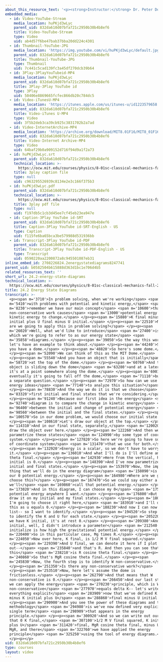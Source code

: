 ```yaml
---
about_this_resource_text: '<p><strong>Instructor:</strong> Dr. Peter Dourmashkin</p>'
embedded_media:
  - id: Video-YouTube-Stream
    media_location: huPKjd3wLyc
    parent_uid: 832da610d07bfa721c2950b30b4b8ef6
    title: Video-YouTube-Stream
    type: Video
    uid: ab4d57f6be47bab37bba20dd224c4301
  - id: Thumbnail-YouTube-JPG
    media_location: 'https://img.youtube.com/vi/huPKjd3wLyc/default.jpg'
    parent_uid: 832da610d07bfa721c2950b30b4b8ef6
    title: Thumbnail-YouTube-JPG
    type: Thumbnail
    uid: 7c441c5cad139fc3a45df270dcb39b64
  - id: 3Play-3PlayYouTubeid-MP4
    media_location: huPKjd3wLyc
    parent_uid: 832da610d07bfa721c2950b30b4b8ef6
    title: 3Play-3Play YouTube id
    type: 3Play
    uid: 50406e8869665fcfec866db20c784dc5
  - id: Video-iTunesU-MP4
    media_location: 'https://itunes.apple.com/us/itunes-u/id1223579658'
    parent_uid: 832da610d07bfa721c2950b30b4b8ef6
    title: Video-iTunes U-MP4
    type: Video
    uid: 3f5b2deb3ca39cb925c3831702b2a7ad
  - id: Video-InternetArchive-MP4
    media_location: 'https://archive.org/download/MIT8.01F16/MIT8_01F16_L24v02_360p.mp4'
    parent_uid: 832da610d07bfa721c2950b30b4b8ef6
    title: Video-Internet Archive-MP4
    type: Video
    uid: 64baf29b0a909152d716f94d9a1f2a73
  - id: huPKjd3wLyc.srt
    parent_uid: 832da610d07bfa721c2950b30b4b8ef6
    technical_location: >-
      https://ocw.mit.edu/courses/physics/8-01sc-classical-mechanics-fall-2016/week-8-potential-energy-and-energy-conservation/24.2-energy-state-diagrams/24.2-energy-state-diagrams/huPKjd3wLyc.srt
    title: 3play caption file
    type: null
    uid: c963295526939c8134e2e3c166f375b3
  - id: huPKjd3wLyc.pdf
    parent_uid: 832da610d07bfa721c2950b30b4b8ef6
    technical_location: >-
      https://ocw.mit.edu/courses/physics/8-01sc-classical-mechanics-fall-2016/week-8-potential-energy-and-energy-conservation/24.2-energy-state-diagrams/24.2-energy-state-diagrams/huPKjd3wLyc.pdf
    title: 3play pdf file
    type: null
    uid: f197db5c1cb3d45ee7cf45eb23ea947e
  - id: Caption-3Play YouTube id-SRT
    parent_uid: 832da610d07bfa721c2950b30b4b8ef6
    title: Caption-3Play YouTube id-SRT-English - US
    type: Caption
    uid: f115fe6ba65bca3be579988d531936bb
  - id: Transcript-3Play YouTube id-PDF
    parent_uid: 832da610d07bfa721c2950b30b4b8ef6
    title: Transcript-3Play YouTube id-PDF-English - US
    type: Transcript
    uid: 0590220aa2200872a8c945501087eb31
inline_embed_id: 2708226824.2energystatediagrams8247741
parent_uid: b0582504b615888d363d1bc1e706d4b5
related_resources_text: ''
short_url: 24.2-energy-state-diagrams
technical_location: >-
  https://ocw.mit.edu/courses/physics/8-01sc-classical-mechanics-fall-2016/week-8-potential-energy-and-energy-conservation/24.2-energy-state-diagrams/24.2-energy-state-diagrams
title: 24.2 Energy State Diagrams
transcript: >-
  <p><span m='3710'>In problem solving, when we're working</span> <span
  m='5410'>with problems with potential and kinetic energy,</span> <span
  m='8230'>remember we have our main concept</span> <span m='10600'>that the
  non-conservative work causes</span> <span m='13000'>potential energy and
  kinetic energy to change.</span> </p><p><span m='15880'>K final minus K
  initial plus U final minus U initial.</span> </p><p><span m='22510'>Now, how
  are we going to apply this in problem solving?</span> </p><p><span
  m='26020'>Well, what we'd like to introduce</span> <span m='27400'>is a tool,
  which we're going to refer to as our energy state</span> <span
  m='35858'>diagrams.</span> </p><p><span m='39050'>So the way this works is--
  let's have an example to think about.</span> </p><p><span m='44240'>Suppose
  you have a dome.</span> </p><p><span m='48820'>So here's some dome.</span>
  </p><p><span m='52090'>We can think of this as the MIT Dome.</span>
  </p><p><span m='55540'>And you have an object that is initially</span> <span
  m='58720'>at the top of the dome.</span> </p><p><span m='60760'>And then this
  object is sliding down the dome</span> <span m='63280'>and at a later time
  it's at a point somewhere along the dome.</span> </p><p><span m='69010'>Now
  eventually it's going to fall off the dome,</span> <span m='71110'>but that's
  a separate question.</span> </p><p><span m='72970'>So how can we use our
  energy ideas</span> <span m='77140'>to analyze this situation?</span>
  </p><p><span m='78830'>And the way we do it is that we choose</span> <span
  m='83320'>first initial and final states that we're considering.</span>
  </p><p><span m='91240'>Because our first idea in the energy</span> <span
  m='92740'>diagram is to compare the change in kinetic energy</span> <span
  m='96400'>between the initial and change of potential energy</span> <span
  m='98560'>between the initial and the final states.</span> </p><p><span
  m='100570'>So in our dome problem, we would choose our initial state.</span>
  </p><p><span m='108610'>Let's draw our object at the top.</span> </p><p><span
  m='114310'>And in our final state, separately,</span> <span m='120020'>let's
  draw the object over here.</span> </p><p><span m='122260'>And then we want to
  parametrize these states</span> <span m='124990'>by some type of coordinate
  system.</span> </p><p><span m='127820'>So here we're going to have some type
  of coordinate system</span> <span m='131470'>that we use for both.</span>
  </p><p><span m='132920'>Energy is a scalar, so we don't have to worry about
  it.</span> </p><p><span m='136010'>And what I'll do is I'll define an angle
  theta final.</span> </p><p><span m='142930'>Here from the vertical, here theta
  initial is 0.</span> </p><p><span m='148390'>And I've now parametrized my
  initial and final states.</span> </p><p><span m='153970'>Now, the important
  thing that we'll do in the energy diagram</span> <span m='158090'>is to choose
  our 0 potential energy.</span> </p><p><span m='164980'>Where are we going to
  choose this?</span> </p><p><span m='167470'>So we could say either a surface--
  we'll</span> <span m='169860'>call that potential energy.</span> </p><p><span
  m='173020'>And in this diagram, I can choose my 0</span> <span m='175150'>for
  potential energy anywhere I want.</span> </p><p><span m='176800'>But I want to
  draw it on my initial and my final states.</span> </p><p><span m='180530'>So
  I'm going to choose it right here,</span> <span m='183910'>and I'll denote
  this as u equals 0.</span> </p><p><span m='188230'>And now I can now make a
  list-- so I want to identify.</span> </p><p><span m='194520'>So step three is
  to identify the K and U for each state.</span> </p><p><span m='205220'>So here
  we have K initial, it's at rest 0.</span> </p><p><span m='209380'>And U
  initial, well, I didn't introduce a parameter</span> <span m='212540'>R. U
  initialize is how high the gravitational potential energy.</span> </p><p><span
  m='220400'>So in this particular case, Mg times R.</span> </p><p><span
  m='224050'>Now over here, K final, is 1/2 M V final squared.</span>
  </p><p><span m='229390'>And U final, we can denote it here if I plot this
  out--</span> <span m='235840'>and that's R. And then you can see that
  this</span> <span m='238210'>is R cosine theta final.</span> </p><p><span
  m='240860'>So that's MgR cosine theta final.</span> </p><p><span
  m='245830'>Now, the fourth step is to identify W non-conservative.</span>
  </p><p><span m='251350'>Is there any non-conservative work?</span>
  </p><p><span m='253510'>Now, here let's assume the dome is
  frictionless.</span> </p><p><span m='262790'>And that means that W
  non-conservative is 0.</span> </p><p><span m='266450'>And our last step 5 is
  we can apply the energy</span> <span m='270230'>principle, which is W
  non-conservative</span> <span m='277970'>equals delta K-- let's write out
  everything explicit</span> <span m='283909'>now that we've defined K final--
  minus K initial plus U</span> <span m='288860'>final minus U initial.</span>
  </p><p><span m='290900'>And you see the power of these diagrams and this
  methodology</span> <span m='294980'>is we've now defined very explicitly every
  single term</span> <span m='298909'>that appears in the energy
  principle.</span> </p><p><span m='300920'>And so we can write out our result
  that 0 K final,</span> <span m='307100'>1/2 M V final squared, K initial, 0
  plus U</span> <span m='311420'>final, MgR cosine theta final, minus U initial,
  MgR, and there</span> <span m='322760'>we have applied the energy
  principle</span> <span m='325250'>using the tool of energy diagrams.</span>
  </p><p></p>
uid: 832da610d07bfa721c2950b30b4b8ef6
type: courses
layout: video
---
```

